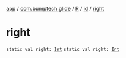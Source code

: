 [app](../../../index.md) / [com.bumptech.glide](../../index.md) / [R](../index.md) / [id](index.md) / [right](./right.md)

# right

`static val right: `[`Int`](https://kotlinlang.org/api/latest/jvm/stdlib/kotlin/-int/index.html)
`static val right: `[`Int`](https://kotlinlang.org/api/latest/jvm/stdlib/kotlin/-int/index.html)